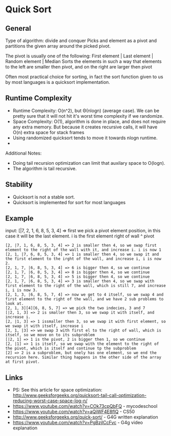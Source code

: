 # Quick Sort		
    
## General
Type of algorithm: divide and conquer
Picks and element as a pivot and partitions the given array around the picked pivot.

The pivot is usually one of the following:
First element | Last element | Random element | Median
Sorts the elements in such a way that elements to the left are smaller then pivot, and on the right are larger then pivot

Often most practical choice for sorting, in fact the sort function given to us by most languages is
a quicksort implementation.

## Runtime Complexity
* Runtime Complexity: O(n^2), but Θ(nlogn) (average case).  We can be pretty sure that it will not hit it's worst time complexity if we randomize.
* Space Complexity: O(1), algorithm is done in place, and does not require any extra memory. But because it creates recursive calls, it will have O(n) extra space for stack frames
* Using randomized quicksort tends to move it towards nlogn runtime.
* 

Additional Notes:
* Doing tail recursion optimization can limit that auxilary space to O(logn).
* The algorithm is tail recursive.

## Stability 
* Quicksort is not a stable sort.
* Quicksort is implemented for sort for most languages

## Example
input: [|7, 2, 1, 6, 8, 5, 3, 4] => first we pick a pivot element position, in this case it will be the last element. i is the first element right of wall   ^ pivot

```
[2, |7, 1, 6, 8, 5, 3, 4] => 2 is smaller then 4, so we swap first element to the right of the wall with it, and increase i. i is now 1
[2, 1, |7, 6, 8, 5, 3, 4] => 1 is smaller then 4, so we swap it and the first element to the irght of the wall, and increase i, i is now 2.
[2, 1, 7, |6, 8, 5, 3, 4] => 6 is bigger then 4, so we continue
[2, 1, 7, |6, 8, 5, 3, 4] => 8 is bigger then 4, so we continue
[2, 1, 7, |6, 8, 5, 3, 4] => 5 is bigger then 4, so we continue
[2, 1, 7, |6, 8, 5, 3, 4] => 3 is smaller then 4, so we swap with first element to the right of the wall, which is still 7, and increase i, i is now 3.
[2, 1, 3, |6, 8, 5, 7, 4] => now we get to 4 itself, so we swap 4 and first element to the right of the wall, and we have 2 sub problems to look at.
[2, 1, 3][4][6, 8, 5, 7] => we pick the two indecies, 3 and 7
[|2, 1, 3] => 2 is smaller then 3, so we swap it with itself, and increase i.
[2, |1, 3] => 1 issmaller then 3, so we swap it with first element, so we swap it with itself, increase i
[2, 1, |3] => we swap 3 with first el to the right of wall, which is itself, so we move on to its subproblem
[|2, 1] => 1 is the pivot, 2 is bigger then 1, so we continue
[2, |1] => 1 is itself, so we swap with the element to the right of the pivot, which is itself and continue tp the subproblem
[2] => 2 is a subproblem, but onely has one element, so we end the recursion here. Similar thing happens in the other side of the array at first pivot.
```

## Links
* PS: See this article for space optimization: http://www.geeksforgeeks.org/quicksort-tail-call-optimization-reducing-worst-case-space-log-n/
* https://www.youtube.com/watch?v=COk73cpQbFQ - mycodeschool
* https://www.youtube.com/watch?v=aQiWF4E8flQ - CS50
* http://www.geeksforgeeks.org/quick-sort/ - G4G written explanation
* https://www.youtube.com/watch?v=PgBzjlCcFvc - G4g video explanation